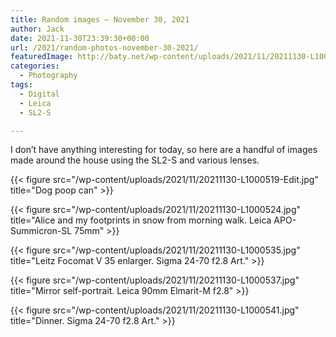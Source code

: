 ```yaml
---
title: Random images – November 30, 2021
author: Jack
date: 2021-11-30T23:39:30+00:00
url: /2021/random-photos-november-30-2021/
featuredImage: http://baty.net/wp-content/uploads/2021/11/20211130-L1000502.jpg
categories:
  - Photography
tags:
  - Digital
  - Leica
  - SL2-S

---
```

 

I don&#8217;t have anything interesting for today, so here are a handful of images made around the house using the SL2-S and various lenses.


{{< figure src="/wp-content/uploads/2021/11/20211130-L1000519-Edit.jpg" title="Dog poop can" >}}

{{< figure src="/wp-content/uploads/2021/11/20211130-L1000524.jpg" title="Alice and my footprints in snow from morning walk. Leica APO-Summicron-SL 75mm" >}}

{{< figure src="/wp-content/uploads/2021/11/20211130-L1000535.jpg" title="Leitz Focomat V 35 enlarger. Sigma 24-70 f2.8 Art." >}}

{{< figure src="/wp-content/uploads/2021/11/20211130-L1000537.jpg" title="Mirror self-portrait. Leica 90mm Elmarit-M f2.8" >}}

{{< figure src="/wp-content/uploads/2021/11/20211130-L1000541.jpg" title="Dinner. Sigma 24-70 f2.8 Art." >}}

